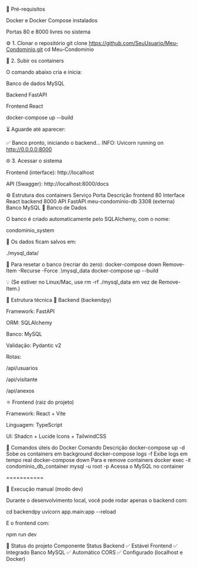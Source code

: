 🧰 Pré-requisitos

Docker e Docker Compose instalados

Portas 80 e 8000 livres no sistema

⚙️ 1. Clonar o repositório
git clone https://github.com/SeuUsuario/Meu-Condominio.git
cd Meu-Condominio

🧱 2. Subir os containers

O comando abaixo cria e inicia:

Banco de dados MySQL

Backend FastAPI

Frontend React

docker-compose up --build


⏳ Aguarde até aparecer:

✅ Banco pronto, iniciando o backend...
INFO: Uvicorn running on http://0.0.0.0:8000

🌐 3. Acessar o sistema

Frontend (interface): http://localhost

API (Swagger): http://localhost:8000/docs

⚙️ Estrutura dos containers
Serviço	Porta	Descrição
frontend	80	Interface React
backend	8000	API FastAPI
meu-condominio-db	3308 (externa)	Banco MySQL
🧩 Banco de Dados

O banco é criado automaticamente pelo SQLAlchemy, com o nome:

condominio_system


📁 Os dados ficam salvos em:

./mysql_data/

🔄 Para resetar o banco (recriar do zero):
docker-compose down
Remove-Item -Recurse -Force .\mysql_data
docker-compose up --build


💡 (Se estiver no Linux/Mac, use rm -rf ./mysql_data em vez de Remove-Item.)

🧠 Estrutura técnica
🐍 Backend (backendpy)

Framework: FastAPI

ORM: SQLAlchemy

Banco: MySQL

Validação: Pydantic v2

Rotas:

/api/usuarios

/api/visitante

/api/anexos

⚛️ Frontend (raiz do projeto)

Framework: React + Vite

Linguagem: TypeScript

UI: Shadcn + Lucide Icons + TailwindCSS

🧩 Comandos úteis do Docker
Comando	Descrição
docker-compose up -d	Sobe os containers em background
docker-compose logs -f	Exibe logs em tempo real
docker-compose down	Para e remove containers
docker exec -it condominio_db_container mysql -u root -p	Acessa o MySQL no container

===========

🧰 Execução manual (modo dev)

Durante o desenvolvimento local, você pode rodar apenas o backend com:

cd backendpy
uvicorn app.main:app --reload


E o frontend com:

npm run dev


🧩 Status do projeto
Componente	Status
Backend	✅ Estável
Frontend	✅ Integrado
Banco MySQL	✅ Automático
CORS	✅ Configurado (localhost e Docker)